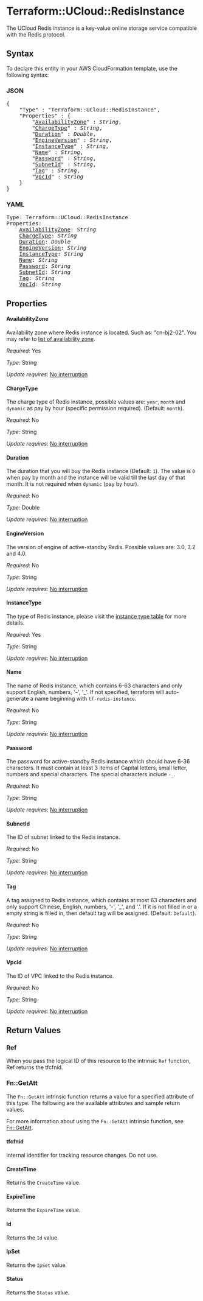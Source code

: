 # Terraform::UCloud::RedisInstance

The UCloud Redis instance is a key-value online storage service compatible with the Redis protocol.

## Syntax

To declare this entity in your AWS CloudFormation template, use the following syntax:

### JSON

<pre>
{
    "Type" : "Terraform::UCloud::RedisInstance",
    "Properties" : {
        "<a href="#availabilityzone" title="AvailabilityZone">AvailabilityZone</a>" : <i>String</i>,
        "<a href="#chargetype" title="ChargeType">ChargeType</a>" : <i>String</i>,
        "<a href="#duration" title="Duration">Duration</a>" : <i>Double</i>,
        "<a href="#engineversion" title="EngineVersion">EngineVersion</a>" : <i>String</i>,
        "<a href="#instancetype" title="InstanceType">InstanceType</a>" : <i>String</i>,
        "<a href="#name" title="Name">Name</a>" : <i>String</i>,
        "<a href="#password" title="Password">Password</a>" : <i>String</i>,
        "<a href="#subnetid" title="SubnetId">SubnetId</a>" : <i>String</i>,
        "<a href="#tag" title="Tag">Tag</a>" : <i>String</i>,
        "<a href="#vpcid" title="VpcId">VpcId</a>" : <i>String</i>
    }
}
</pre>

### YAML

<pre>
Type: Terraform::UCloud::RedisInstance
Properties:
    <a href="#availabilityzone" title="AvailabilityZone">AvailabilityZone</a>: <i>String</i>
    <a href="#chargetype" title="ChargeType">ChargeType</a>: <i>String</i>
    <a href="#duration" title="Duration">Duration</a>: <i>Double</i>
    <a href="#engineversion" title="EngineVersion">EngineVersion</a>: <i>String</i>
    <a href="#instancetype" title="InstanceType">InstanceType</a>: <i>String</i>
    <a href="#name" title="Name">Name</a>: <i>String</i>
    <a href="#password" title="Password">Password</a>: <i>String</i>
    <a href="#subnetid" title="SubnetId">SubnetId</a>: <i>String</i>
    <a href="#tag" title="Tag">Tag</a>: <i>String</i>
    <a href="#vpcid" title="VpcId">VpcId</a>: <i>String</i>
</pre>

## Properties

#### AvailabilityZone

Availability zone where Redis instance is located. Such as: "cn-bj2-02". You may refer to [list of availability zone](https://docs.ucloud.cn/api/summary/regionlist).

_Required_: Yes

_Type_: String

_Update requires_: [No interruption](https://docs.aws.amazon.com/AWSCloudFormation/latest/UserGuide/using-cfn-updating-stacks-update-behaviors.html#update-no-interrupt)

#### ChargeType

The charge type of Redis instance, possible values are: `year`, `month` and `dynamic` as pay by hour (specific permission required). (Default: `month`).

_Required_: No

_Type_: String

_Update requires_: [No interruption](https://docs.aws.amazon.com/AWSCloudFormation/latest/UserGuide/using-cfn-updating-stacks-update-behaviors.html#update-no-interrupt)

#### Duration

The duration that you will buy the Redis instance (Default: `1`). The value is `0` when pay by month and the instance will be valid till the last day of that month. It is not required when `dynamic` (pay by hour).

_Required_: No

_Type_: Double

_Update requires_: [No interruption](https://docs.aws.amazon.com/AWSCloudFormation/latest/UserGuide/using-cfn-updating-stacks-update-behaviors.html#update-no-interrupt)

#### EngineVersion

The version of engine of active-standby Redis. Possible values are: 3.0, 3.2 and 4.0.

_Required_: No

_Type_: String

_Update requires_: [No interruption](https://docs.aws.amazon.com/AWSCloudFormation/latest/UserGuide/using-cfn-updating-stacks-update-behaviors.html#update-no-interrupt)

#### InstanceType

The type of Redis instance, please visit the [instance type table](https://www.terraform.io/docs/providers/ucloud/appendix/redis_instance_type.html) for more details.

_Required_: Yes

_Type_: String

_Update requires_: [No interruption](https://docs.aws.amazon.com/AWSCloudFormation/latest/UserGuide/using-cfn-updating-stacks-update-behaviors.html#update-no-interrupt)

#### Name

The name of Redis instance, which contains 6-63 characters and only support English, numbers, '-', '_'. If not specified, terraform will auto-generate a name beginning with `tf-redis-instance`.

_Required_: No

_Type_: String

_Update requires_: [No interruption](https://docs.aws.amazon.com/AWSCloudFormation/latest/UserGuide/using-cfn-updating-stacks-update-behaviors.html#update-no-interrupt)

#### Password

The password for  active-standby Redis instance which should have 6-36 characters. It must contain at least 3 items of Capital letters, small letter, numbers and special characters. The special characters include `-_`.

_Required_: No

_Type_: String

_Update requires_: [No interruption](https://docs.aws.amazon.com/AWSCloudFormation/latest/UserGuide/using-cfn-updating-stacks-update-behaviors.html#update-no-interrupt)

#### SubnetId

The ID of subnet linked to the Redis instance.

_Required_: No

_Type_: String

_Update requires_: [No interruption](https://docs.aws.amazon.com/AWSCloudFormation/latest/UserGuide/using-cfn-updating-stacks-update-behaviors.html#update-no-interrupt)

#### Tag

A tag assigned to Redis instance, which contains at most 63 characters and only support Chinese, English, numbers, '-', '_', and '.'. If it is not filled in or a empty string is filled in, then default tag will be assigned. (Default: `Default`).

_Required_: No

_Type_: String

_Update requires_: [No interruption](https://docs.aws.amazon.com/AWSCloudFormation/latest/UserGuide/using-cfn-updating-stacks-update-behaviors.html#update-no-interrupt)

#### VpcId

The ID of VPC linked to the Redis instance.

_Required_: No

_Type_: String

_Update requires_: [No interruption](https://docs.aws.amazon.com/AWSCloudFormation/latest/UserGuide/using-cfn-updating-stacks-update-behaviors.html#update-no-interrupt)

## Return Values

### Ref

When you pass the logical ID of this resource to the intrinsic `Ref` function, Ref returns the tfcfnid.

### Fn::GetAtt

The `Fn::GetAtt` intrinsic function returns a value for a specified attribute of this type. The following are the available attributes and sample return values.

For more information about using the `Fn::GetAtt` intrinsic function, see [Fn::GetAtt](https://docs.aws.amazon.com/AWSCloudFormation/latest/UserGuide/intrinsic-function-reference-getatt.html).

#### tfcfnid

Internal identifier for tracking resource changes. Do not use.

#### CreateTime

Returns the <code>CreateTime</code> value.

#### ExpireTime

Returns the <code>ExpireTime</code> value.

#### Id

Returns the <code>Id</code> value.

#### IpSet

Returns the <code>IpSet</code> value.

#### Status

Returns the <code>Status</code> value.

